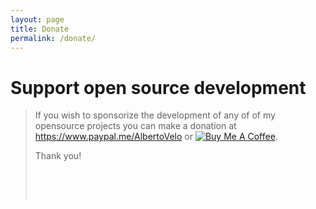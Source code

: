 ```yaml
---
layout: page
title: Donate
permalink: /donate/
---
```


# Support open source development

<div class="col-md-12">
<blockquote class="alert alert-warning"> 

If you wish to sponsorize the development of any of of my opensource projects you can make a donation at <a href="https://www.paypal.me/AlbertoVelo">https://www.paypal.me/AlbertoVelo</a> or <a href="https://www.buymeacoffee.com/trapias" target="_blank"><img src="https://bmc-cdn.nyc3.digitaloceanspaces.com/BMC-button-images/custom_images/orange_img.png" alt="Buy Me A Coffee" style="height: auto !important;width: auto !important;" ></a>.

<p>Thank you!</p>

<p>&nbsp;</p>
<p>&nbsp;</p>
</blockquote>
</div>

